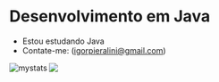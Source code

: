 # Desenvolvimento em Java

- Estou estudando Java
- Contate-me: (igorpieralini@gmail.com)


<img alt="mystats" align="left" src="https://github-readme-stats.vercel.app/api?username=IgorPieralini&show_icons=true&theme=radical&include_all_commits=true&prs&issues&contribs=true"/>
<img aly="top linguas" align="left" widht="49%" src="https://github-readme-stats.vercel.app/api/top-langs/?username=IgorPieralini&layout=compact&langs_count&theme=radical"/>

